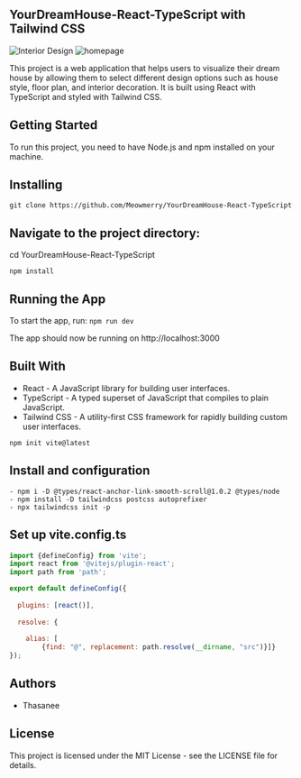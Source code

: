 ## YourDreamHouse-React-TypeScript with Tailwind CSS
![Interior Design](https://user-images.githubusercontent.com/50789325/234722869-2561bf97-7e91-4ce1-a361-9c1f4b64ec93.gif)
![homepage](https://user-images.githubusercontent.com/50789325/234723333-7da42e10-5492-4b89-aa31-e7b64183bd7d.png)

This project is a web application that helps users to visualize their dream house by allowing them to select different design options such as house style, floor plan, and interior decoration. It is built using React with TypeScript and styled with Tailwind CSS.

## Getting Started

To run this project, you need to have Node.js and npm installed on your machine.

## Installing
```git clone https://github.com/Meowmerry/YourDreamHouse-React-TypeScript```


## Navigate to the project directory:

cd YourDreamHouse-React-TypeScript

```npm install```

## Running the App
To start the app, run:
```npm run dev```


The app should now be running on http://localhost:3000

## Built With
- React - A JavaScript library for building user interfaces.
- TypeScript - A typed superset of JavaScript that compiles to plain JavaScript.
- Tailwind CSS - A utility-first CSS framework for rapidly building custom user interfaces.


```npm init vite@latest```

## Install and configuration

```
- npm i -D @types/react-anchor-link-smooth-scroll@1.0.2 @types/node
- npm install -D tailwindcss postcss autoprefixer
- npx tailwindcss init -p
```

## Set up vite.config.ts

```js
import {defineConfig} from 'vite';
import react from '@vitejs/plugin-react';
import path from 'path';

export default defineConfig({
  
  plugins: [react()], 
 
  resolve: {
    
    alias: [
        {find: "@", replacement: path.resolve(__dirname, "src")}]}
});
```

## Authors
- Thasanee 

## License
This project is licensed under the MIT License - see the LICENSE file for details.
